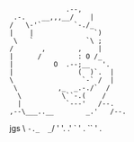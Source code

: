                   .--,
     .-.    __,,,__/    |
    /   \-'`        `-./_
    |    |               `)
     \   `             `\ ;
    /       ,        ,    |
    |      /         : O /_
    |          O  .--;__   '.
    |                (  )`.  |
    \                 `-` /  |
     \          ,_  _.-./`  /
      \          \``-.(    /
      |           `---'   /--.
    ,--\___..__        _.'   /--.
jgs \          `-._  _`/    '    '.
    .' ` ' .       ``    '        .
